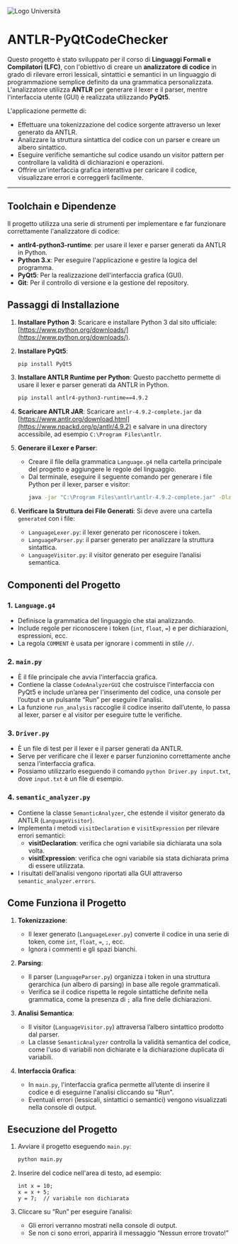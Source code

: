 ![Logo Università](https://www.unibg.it/themes/custom/unibg/logo.svg) 
# **ANTLR-PyQtCodeChecker**

Questo progetto è stato sviluppato per il corso di **Linguaggi Formali e Compilatori (LFC)**, con l'obiettivo di creare un **analizzatore di codice** in grado di rilevare errori lessicali, sintattici e semantici in un linguaggio di programmazione semplice definito da una grammatica personalizzata. L'analizzatore utilizza **ANTLR** per generare il lexer e il parser, mentre l'interfaccia utente (GUI) è realizzata utilizzando **PyQt5**.

L'applicazione permette di:
- Effettuare una tokenizzazione del codice sorgente attraverso un lexer generato da ANTLR.
- Analizzare la struttura sintattica del codice con un parser e creare un albero sintattico.
- Eseguire verifiche semantiche sul codice usando un visitor pattern per controllare la validità di dichiarazioni e operazioni.
- Offrire un'interfaccia grafica interattiva per caricare il codice, visualizzare errori e correggerli facilmente.


---

## **Toolchain e Dipendenze**

Il progetto utilizza una serie di strumenti per implementare e far funzionare correttamente l'analizzatore di codice:

- **antlr4-python3-runtime**: per usare il lexer e parser generati da ANTLR in Python.
- **Python 3.x**: Per eseguire l'applicazione e gestire la logica del programma.
- **PyQt5**: Per la realizzazione dell'interfaccia grafica (GUI).
- **Git**: Per il controllo di versione e la gestione del repository.


## Passaggi di Installazione

1. **Installare Python 3**:
   Scaricare e installare Python 3 dal sito ufficiale: [https://www.python.org/downloads/](https://www.python.org/downloads/).

2. **Installare PyQt5**:
   ```bash
   pip install PyQt5
   ```

3. **Installare ANTLR Runtime per Python**:
   Questo pacchetto permette di usare il lexer e parser generati da ANTLR in Python.
   ```bash
   pip install antlr4-python3-runtime==4.9.2
   ```

4. **Scaricare ANTLR JAR**:
   Scaricare `antlr-4.9.2-complete.jar` da [https://www.antlr.org/download.html](https://www.npackd.org/p/antlr/4.9.2) e salvare in una directory accessibile, ad esempio `C:\Program Files\antlr`.

5. **Generare il Lexer e Parser**:
   - Creare il file della grammatica `Language.g4` nella cartella principale del progetto e aggiungere le regole del linguaggio.
   - Dal terminale, eseguire il seguente comando per generare i file Python per il lexer, parser e visitor:
     ```bash
     java -jar "C:\Program Files\antlr\antlr-4.9.2-complete.jar" -Dlanguage=Python3 -visitor Language.g4 -o generated
     ```

6. **Verificare la Struttura dei File Generati**:
   Si deve avere una cartella `generated` con i file:
   - `LanguageLexer.py`: il lexer generato per riconoscere i token.
   - `LanguageParser.py`: il parser generato per analizzare la struttura sintattica.
   - `LanguageVisitor.py`: il visitor generato per eseguire l’analisi semantica.

## Componenti del Progetto

### 1. `Language.g4`
   - Definisce la grammatica del linguaggio che stai analizzando.
   - Include regole per riconoscere i token (`int`, `float`, `=`) e per dichiarazioni, espressioni, ecc.
   - La regola `COMMENT` è usata per ignorare i commenti in stile `//`.

### 2. `main.py`
   - È il file principale che avvia l'interfaccia grafica.
   - Contiene la classe `CodeAnalyzerGUI` che costruisce l'interfaccia con PyQt5 e include un’area per l'inserimento del codice, una console per l’output e un pulsante “Run” per eseguire l'analisi.
   - La funzione `run_analysis` raccoglie il codice inserito dall’utente, lo passa al lexer, parser e al visitor per eseguire tutte le verifiche.

### 3. `Driver.py`
   - È un file di test per il lexer e il parser generati da ANTLR.
   - Serve per verificare che il lexer e parser funzionino correttamente anche senza l’interfaccia grafica.
   - Possiamo utilizzarlo eseguendo il comando `python Driver.py input.txt`, dove `input.txt` è un file di esempio.

### 4. `semantic_analyzer.py`
   - Contiene la classe `SemanticAnalyzer`, che estende il visitor generato da ANTLR (`LanguageVisitor`).
   - Implementa i metodi `visitDeclaration` e `visitExpression` per rilevare errori semantici:
     - **visitDeclaration**: verifica che ogni variabile sia dichiarata una sola volta.
     - **visitExpression**: verifica che ogni variabile sia stata dichiarata prima di essere utilizzata.
   - I risultati dell’analisi vengono riportati alla GUI attraverso `semantic_analyzer.errors`.

## Come Funziona il Progetto

1. **Tokenizzazione**: 
   - Il lexer generato (`LanguageLexer.py`) converte il codice in una serie di token, come `int`, `float`, `=`, `;`, ecc.
   - Ignora i commenti e gli spazi bianchi.

2. **Parsing**:
   - Il parser (`LanguageParser.py`) organizza i token in una struttura gerarchica (un albero di parsing) in base alle regole grammaticali.
   - Verifica se il codice rispetta le regole sintattiche definite nella grammatica, come la presenza di `;` alla fine delle dichiarazioni.

3. **Analisi Semantica**:
   - Il visitor (`LanguageVisitor.py`) attraversa l’albero sintattico prodotto dal parser.
   - La classe `SemanticAnalyzer` controlla la validità semantica del codice, come l'uso di variabili non dichiarate e la dichiarazione duplicata di variabili.

4. **Interfaccia Grafica**:
   - In `main.py`, l'interfaccia grafica permette all’utente di inserire il codice e di eseguirne l'analisi cliccando su "Run".
   - Eventuali errori (lessicali, sintattici o semantici) vengono visualizzati nella console di output.
     
## Esecuzione del Progetto

1. Avviare il progetto eseguendo `main.py`:
   ```bash
   python main.py
   ```

2. Inserire del codice nell'area di testo, ad esempio:
   ```plaintext
   int x = 10;
   x = x + 5;
   y = 7;  // variabile non dichiarata
   ```

3. Cliccare su “Run” per eseguire l’analisi:
   - Gli errori verranno mostrati nella console di output.
   - Se non ci sono errori, apparirà il messaggio “Nessun errore trovato!”

   
